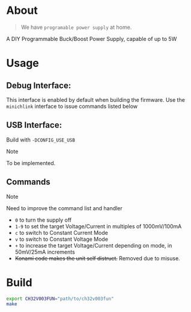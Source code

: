# About
> We have `programable power supply` at home.

A DIY Programmable Buck/Boost Power Supply, capable of up to 5W

# Usage
## Debug Interface:
This interface is enabled by default when building the firmware. Use the `minichlink`
interface to issue commands listed below

## USB Interface:
Build with `-DCONFIG_USE_USB`
> [!NOTE]
> To be implemented.

## Commands
> [!NOTE]
> Need to improve the command list and handler

- `0` to turn the supply off
- `1-9` to set the target Voltage/Current in multiples of 1000mV/100mA
- `c` to switch to Constant Current Mode 
- `v` to switch to Constant Voltage Mode
- `+` to increase the target Voltage/Current depending on mode, in 50mV/25mA increments
- ~~Konami code makes the unit self distruct.~~ Removed due to misuse.

# Build
```sh
export CH32V003FUN="path/to/ch32v003fun"
make
```
